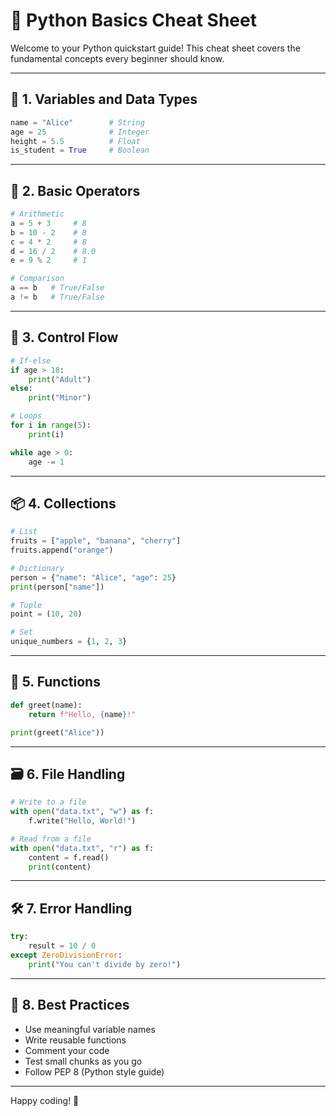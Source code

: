 # 🐍 Python Basics Cheat Sheet

Welcome to your Python quickstart guide! This cheat sheet covers the fundamental concepts every beginner should know.

---

## 📌 1. Variables and Data Types

```python
name = "Alice"        # String
age = 25              # Integer
height = 5.5          # Float
is_student = True     # Boolean
```

---

## 🧮 2. Basic Operators

```python
# Arithmetic
a = 5 + 3     # 8
b = 10 - 2    # 8
c = 4 * 2     # 8
d = 16 / 2    # 8.0
e = 9 % 2     # 1

# Comparison
a == b   # True/False
a != b   # True/False
```

---

## 🔁 3. Control Flow

```python
# If-else
if age > 18:
    print("Adult")
else:
    print("Minor")

# Loops
for i in range(5):
    print(i)

while age > 0:
    age -= 1
```

---

## 📦 4. Collections

```python
# List
fruits = ["apple", "banana", "cherry"]
fruits.append("orange")

# Dictionary
person = {"name": "Alice", "age": 25}
print(person["name"])

# Tuple
point = (10, 20)

# Set
unique_numbers = {1, 2, 3}
```

---

## 🧰 5. Functions

```python
def greet(name):
    return f"Hello, {name}!"

print(greet("Alice"))
```

---

## 🗃️ 6. File Handling

```python
# Write to a file
with open("data.txt", "w") as f:
    f.write("Hello, World!")

# Read from a file
with open("data.txt", "r") as f:
    content = f.read()
    print(content)
```

---

## 🛠️ 7. Error Handling

```python
try:
    result = 10 / 0
except ZeroDivisionError:
    print("You can't divide by zero!")
```

---

## 🎯 8. Best Practices

- Use meaningful variable names
- Write reusable functions
- Comment your code
- Test small chunks as you go
- Follow PEP 8 (Python style guide)

---

Happy coding! 🚀
